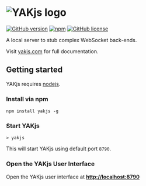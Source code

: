 # ![YAKjs logo](http://www.yakjs.com/asset/yakjs-logo-dark.svg)
[![GitHub version](https://img.shields.io/github/tag/cschuller/yak-js.svg?style=flat-square)](https://github.com/cschuller/yakjs)
[![npm](https://img.shields.io/npm/v/yakjs.svg?style=flat-square)](https://www.npmjs.com/package/yakjs)
[![GitHub license](https://img.shields.io/badge/license-MIT-blue.svg?style=flat-square)](https://raw.githubusercontent.com/cschuller/yakjs/master/LICENSE)

A local server to stub complex WebSocket back-ends.

Visit [yakjs.com](http://www.yakjs.com/) for full documentation.

## Getting started

YAKjs requires [nodejs](https://nodejs.org/).

### Install via npm

```
npm install yakjs -g
```

### Start YAKjs

```
> yakjs
```

This will start YAKjs using default port `8790`.

### Open the YAKjs User Interface

Open the YAKjs user interface at [**http://localhost:8790**](http://localhost:8790)
